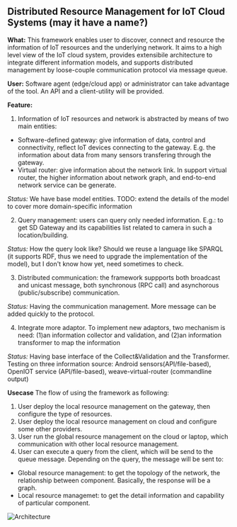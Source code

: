 ## Distributed Resource Management for IoT Cloud Systems (may it have a name?)

**What:** This framework enables user to discover, connect and resource the information of IoT resources and the underlying network. It aims to a high level view of the IoT cloud system, provides extensibile architecture to integrate different information models, and supports distributed management by loose-couple communication protocol via message queue.

**User:** Software agent (edge/cloud app) or administrator can take advantage of the tool. An API and a client-utility will be provided.

**Feature:**
1. Information of IoT resources and network is abstracted by means of two main entities:
  * Software-defined gateway: give information of data, control and connectivity, reflect IoT devices connecting to the gateway. E.g. the information about data from many sensors transfering through the gateway.
  * Virtual router: give information about the network link. In support virtual router, the higher information about network graph, and end-to-end network service can be generate.
  
*Status:* We have base model entities. TODO: extend the details of the model to cover more domain-specific information

2. Query management: users can query only needed information. E.g.: to get SD Gateway and its capabilities list related to camera in such a location/building. 

*Status:* How the query look like? Should we reuse a language like SPARQL (it supports RDF, thus we need to upgrade the implementation of the model), but I don't know how yet, need sometimes to check.

3. Distributed communication: the framework suppports both broadcast and unicast message, both synchronous (RPC call) and asynchorous (public/subscribe) communication.

*Status:* Having the communication management. More message can be added quickly to the protocol.

4. Integrate more adaptor. To implement new adaptors, two mechanism is need: (1)an information collector and validation, and (2)an information transformer to map the information

*Status:* Having base interface of the Collect&Validation and the Transformer. Testing on three information source: Android sensors(API/file-based), OpenIOT service (API/file-based), weave-virtual-router (commandline output)


**Usecase**
The flow of using the framework as following:
1. User deploy the local resource management on the gateway, then configure the type of resources.
2. User deploy the local resource management on cloud and configure some other providers.
3. User run the global resource management on the cloud or laptop, which communication with other local resource management.
4. User can execute a query from the client, which will be send to the queue message. Depending on the query, the message will be sent to:
  * Global resource management: to get the topology of the network, the relationship between component. Basically, the response will be a graph.
  * Local resource managemet: to get the detail information and capability of particular component.

![Architecture](https://raw.githubusercontent.com/tuwiendsg/SALSA/master/information-management/architecture.png "The architecture of the tools")


